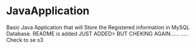 # JavaApplication
Basic Java Application that will Store the Registered information in MySQL Database.
README is added
JUST ADDED> BUT CHEKING AGAIN......
.....
Check to se s3
